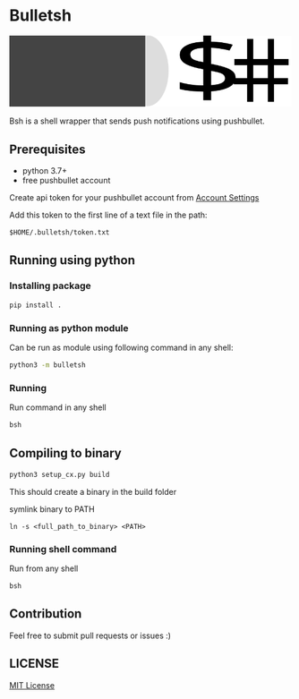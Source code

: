 # Bulletsh
![img](img/bulletsh.svg)

Bsh is a shell wrapper that sends push notifications using pushbullet.

## Prerequisites
- python 3.7+
- free pushbullet account

Create api token for your pushbullet account from [Account Settings](https://www.pushbullet.com/#settings/account)

Add this token to the first line of a text file in the path:
```
$HOME/.bulletsh/token.txt
```

## Running using python
### Installing package
```bash
pip install .
```

### Running as python module
Can be run as module using following command in any shell:
```bash
python3 -m bulletsh
```

### Running
Run command in any shell
```bash
bsh
```

## Compiling to binary
```bash
python3 setup_cx.py build
```

This should create a binary in the build folder

symlink binary to PATH

```
ln -s <full_path_to_binary> <PATH>
```

### Running shell command
Run from any shell
```bash
bsh
```

## Contribution
Feel free to submit pull requests or issues :)

## LICENSE
[MIT License](./LICENSE)

